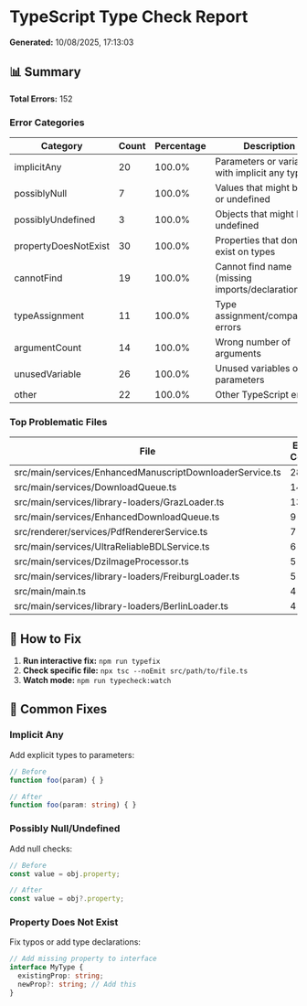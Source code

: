 # TypeScript Type Check Report

**Generated:** 10/08/2025, 17:13:03

## 📊 Summary

**Total Errors:** 152

### Error Categories

| Category | Count | Percentage | Description |
|----------|-------|------------|-------------|
| implicitAny | 20 | 100.0% | Parameters or variables with implicit any type |
| possiblyNull | 7 | 100.0% | Values that might be null or undefined |
| possiblyUndefined | 3 | 100.0% | Objects that might be undefined |
| propertyDoesNotExist | 30 | 100.0% | Properties that don't exist on types |
| cannotFind | 19 | 100.0% | Cannot find name (missing imports/declarations) |
| typeAssignment | 11 | 100.0% | Type assignment/compatibility errors |
| argumentCount | 14 | 100.0% | Wrong number of arguments |
| unusedVariable | 26 | 100.0% | Unused variables or parameters |
| other | 22 | 100.0% | Other TypeScript errors |

### Top Problematic Files

| File | Error Count |
|------|-------------|
| src/main/services/EnhancedManuscriptDownloaderService.ts | 28 |
| src/main/services/DownloadQueue.ts | 14 |
| src/main/services/library-loaders/GrazLoader.ts | 13 |
| src/main/services/EnhancedDownloadQueue.ts | 9 |
| src/renderer/services/PdfRendererService.ts | 7 |
| src/main/services/UltraReliableBDLService.ts | 6 |
| src/main/services/DziImageProcessor.ts | 5 |
| src/main/services/library-loaders/FreiburgLoader.ts | 5 |
| src/main/main.ts | 4 |
| src/main/services/library-loaders/BerlinLoader.ts | 4 |

## 🔧 How to Fix

1. **Run interactive fix:** `npm run typefix`
2. **Check specific file:** `npx tsc --noEmit src/path/to/file.ts`
3. **Watch mode:** `npm run typecheck:watch`

## 📝 Common Fixes

### Implicit Any
Add explicit types to parameters:
```typescript
// Before
function foo(param) { }

// After
function foo(param: string) { }
```

### Possibly Null/Undefined
Add null checks:
```typescript
// Before
const value = obj.property;

// After
const value = obj?.property;
```

### Property Does Not Exist
Fix typos or add type declarations:
```typescript
// Add missing property to interface
interface MyType {
  existingProp: string;
  newProp?: string; // Add this
}
```

